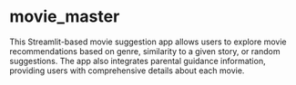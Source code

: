 # movie_master
This Streamlit-based movie suggestion app allows users to explore movie recommendations based on genre, similarity to a given story, or random suggestions. The app also integrates parental guidance information, providing users with comprehensive details about each movie.
